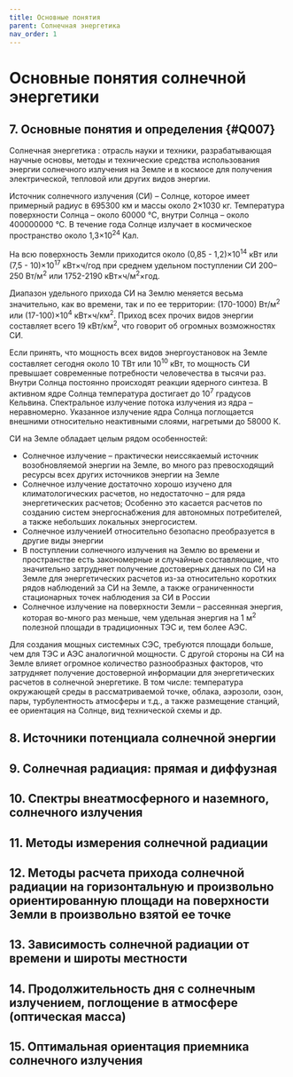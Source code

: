 ```yaml
---
title: Основные понятия
parent: Солнечная энергетика
nav_order: 1
---
```


# Основные понятия солнечной энергетики

## 7. Основные понятия и определения {#Q007}

Солнечная энергетика
: отрасль науки и техники, разрабатывающая научные основы, методы и
 технические средства использования энергии солнечного излучения на
 Земле и в космосе для получения электрической, тепловой или других
 видов энергии.

Источник солнечного излучения (СИ) – Солнце, которое имеет примерный
радиус в 695300 км и массы около 2×1030 кг. Температура поверхности
Солнца – около 60000 °С, внутри Солнца – около 400000000 °С. В течение
года Солнце излучает в космическое пространство около
1,3×10<sup>24</sup> Кал.

На всю поверхность Земли приходится около (0,85 - 1,2)×10<sup>14</sup>
кВт или (7,5 - 10)×10<sup>17</sup> кВт×ч/год при среднем удельном
поступлении СИ 200–250 Вт/м<sup>2</sup> или 1752-2190
кВт×ч/м<sup>2</sup>×год.

Диапазон удельного прихода СИ на Землю меняется весьма значительно,
как во времени, так и по ее территории: (170-1000) Вт/м<sup>2</sup>
или (17-100)×10<sup>4</sup> кВт×ч/км<sup>2</sup>. Приход всех прочих
видов энергии составляет всего 19 кВт/км<sup>2</sup>, что говорит об
огромных возможностях СИ.

Если принять, что мощность всех видов энергоустановок на Земле
составляет сегодня около 10 ТВт или 10<sup>10</sup> кВт, то мощность
СИ превышает современные потребности человечества в тысячи раз. Внутри
Солнца постоянно происходят реакции ядерного синтеза. В активном ядре
Солнца температура достигает до 10<sup>7</sup> градусов
Кельвина. Спектральное излучение потока излучения из ядра –
неравномерно. Указанное излучение ядра Солнца поглощается внешними
относительно неактивными слоями, нагретыми до 58000 К.

СИ на Земле обладает целым рядом особенностей:
- Солнечное излучение – практически неиссякаемый источник
  возобновляемой энергии на Земле, во много раз превосходящий ресурсы
  всех других источников энергии на Земле
- Солнечное излучение достаточно хорошо изучено для климатологических
  расчетов, но недостаточно – для ряда энергетических
  расчетов; Особенно это касается расчетов по созданию систем
  энергоснабжения для автономных потребителей, а также небольших
  локальных энергосистем.
- Солнечное излучениеИ относительно безопасно преобразуется в другие
  виды энергии
- В поступлении солнечного излучения на Землю во времени и
  пространстве есть закономерные и случайные составляющие, что
  значительно затрудняет получение достоверных данных по СИ на Земле
  для энергетических расчетов из-за относительно коротких рядов
  наблюдений за СИ на Земле, а также ограниченности стационарных точек
  наблюдения за СИ в России
- Солнечное излучение на поверхности Земли – рассеянная энергия,
  которая во-много раз меньше, чем удельная энергия на 1 м<sup>2</sup>
  полезной площади в традиционных ТЭС и, тем более АЭС.
  
Для создания мощных системных СЭС, требуются площади больше, чем для
ТЭС и АЭС аналогичной мощности. С другой стороны на СИ на Земле влияет
огромное количество разнообразных факторов, что затрудняет получение
достоверной информации для энергетических расчетов в солнечной
энергетике. В том числе: температура окружающей среды в
рассматриваемой точке, облака, аэрозоли, озон, пары, турбулентность
атмосферы и т.д., а также размещение станций, ее ориентация на Солнце,
вид технической схемы и др.


## 8. Источники потенциала солнечной энергии


## 9. Солнечная радиация: прямая и диффузная


## 10. Спектры внеатмосферного и наземного, солнечного излучения


## 11. Методы измерения солнечной радиации


## 12. Методы расчета прихода солнечной радиации на горизонтальную и произвольно ориентированную площади на поверхности Земли в произвольно взятой ее точке


## 13. Зависимость солнечной радиации от времени и широты местности


## 14. Продолжительность дня с солнечным излучением, поглощение в атмосфере (оптическая масса)


## 15. Оптимальная ориентация приемника солнечного излучения


